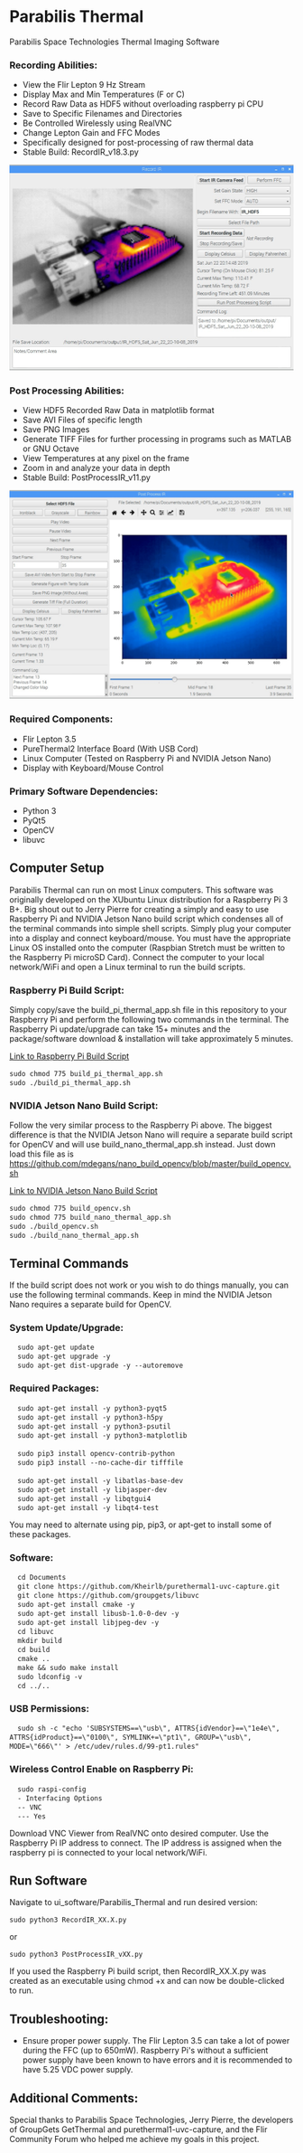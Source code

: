 # Parabilis Thermal
Parabilis Space Technologies Thermal Imaging Software

### Recording Abilities:
- View the Flir Lepton 9 Hz Stream
- Display Max and Min Temperatures (F or C)
- Record Raw Data as HDF5 without overloading raspberry pi CPU
- Save to Specific Filenames and Directories
- Be Controlled Wirelessly using RealVNC
- Change Lepton Gain and FFC Modes
- Specifically designed for post-processing of raw thermal data
- Stable Build: RecordIR_v18.3.py

![Record IR Screenshot](/images/RecordIR.jpg?raw=true)

### Post Processing Abilities:
- View HDF5 Recorded Raw Data in matplotlib format
- Save AVI Files of specific length
- Save PNG Images
- Generate TIFF Files for further processing in programs such as MATLAB or GNU Octave
- View Temperatures at any pixel on the frame
- Zoom in and analyze your data in depth
- Stable Build: PostProcessIR_v11.py

![Post Process IR Screenshot](/images/PostProcessIR.jpg?raw=true)

### Required Components:
- Flir Lepton 3.5
- PureThermal2 Interface Board (With USB Cord)
- Linux Computer (Tested on Raspberry Pi and NVIDIA Jetson Nano)
- Display with Keyboard/Mouse Control

### Primary Software Dependencies:
- Python 3
- PyQt5
- OpenCV
- libuvc

## Computer Setup
Parabilis Thermal can run on most Linux computers. This software was originally developed on the XUbuntu Linux distribution for a Raspberry Pi 3 B+. Big shout out to Jerry Pierre for creating a simply and easy to use Raspberry Pi and NVIDIA Jetson Nano build script which condenses all of the terminal commands into simple shell scripts. Simply plug your computer into a display and connect keyboard/mouse. You must have the appropriate Linux OS installed onto the computer (Raspbian Stretch must be written to the Raspberry Pi microSD Card). Connect the computer to your local network/WiFi and open a Linux terminal to run the build scripts.

### Raspberry Pi Build Script:
Simply copy/save the build_pi_thermal_app.sh file in this repository to your Raspberry Pi and perform the following two commands in the terminal. The Raspberry Pi update/upgrade can take 15+ minutes and the package/software download & installation will take approximately 5 minutes.

[Link to Raspberry Pi Build Script](build_pi_thermal_app.sh)

```
sudo chmod 775 build_pi_thermal_app.sh
sudo ./build_pi_thermal_app.sh
```

### NVIDIA Jetson Nano Build Script:
Follow the very similar process to the Raspberry Pi above. The biggest difference is that the NVIDIA Jetson Nano will require a separate build script for OpenCV and will use build_nano_thermal_app.sh instead. Just down load this file as is https://github.com/mdegans/nano_build_opencv/blob/master/build_opencv.sh

[Link to NVIDIA Jetson Nano Build Script](build_nano_thermal_app.sh)

```
sudo chmod 775 build_opencv.sh
sudo chmod 775 build_nano_thermal_app.sh
sudo ./build_opencv.sh
sudo ./build_nano_thermal_app.sh
```

## Terminal Commands
If the build script does not work or you wish to do things manually, you can use the following terminal commands. Keep in mind the NVIDIA Jetson Nano requires a separate build for OpenCV.

### System Update/Upgrade:
```
  sudo apt-get update
  sudo apt-get upgrade -y
  sudo apt-get dist-upgrade -y --autoremove
```
### Required Packages:
```
  sudo apt-get install -y python3-pyqt5
  sudo apt-get install -y python3-h5py
  sudo apt-get install -y python3-psutil
  sudo apt-get install -y python3-matplotlib

  sudo pip3 install opencv-contrib-python
  sudo pip3 install --no-cache-dir tifffile

  sudo apt-get install -y libatlas-base-dev
  sudo apt-get install -y libjasper-dev
  sudo apt-get install -y libqtgui4
  sudo apt-get install -y libqt4-test
```
You may need to alternate using pip, pip3, or apt-get to install some of these packages.

### Software:
```
  cd Documents
  git clone https://github.com/Kheirlb/purethermal1-uvc-capture.git
  git clone https://github.com/groupgets/libuvc
  sudo apt-get install cmake -y
  sudo apt-get install libusb-1.0-0-dev -y
  sudo apt-get install libjpeg-dev -y
  cd libuvc
  mkdir build
  cd build
  cmake ..
  make && sudo make install
  sudo ldconfig -v
  cd ../..
```
### USB Permissions:
```
  sudo sh -c "echo 'SUBSYSTEMS==\"usb\", ATTRS{idVendor}==\"1e4e\", ATTRS{idProduct}==\"0100\", SYMLINK+=\"pt1\", GROUP=\"usb\", MODE=\"666\"' > /etc/udev/rules.d/99-pt1.rules"
```
### Wireless Control Enable on Raspberry Pi:
```
  sudo raspi-config
  - Interfacing Options
  -- VNC
  --- Yes
```
Download VNC Viewer from RealVNC onto desired computer. Use the Raspberry Pi IP address to connect. The IP address is assigned when the raspberry pi is connected to your local network/WiFi.

## Run Software
Navigate to ui_software/Parabilis_Thermal and run desired version:
```
sudo python3 RecordIR_XX.X.py
```
or
```
sudo python3 PostProcessIR_vXX.py
```

If you used the Raspberry Pi build script, then RecordIR_XX.X.py was created as an executable using chmod +x and can now be double-clicked to run.

## Troubleshooting:
- Ensure proper power supply. The Flir Lepton 3.5 can take a lot of power during the FFC (up to 650mW). Raspberry Pi's without a sufficient power supply have been known to have errors and it is recommended to have 5.25 VDC power supply.

## Additional Comments:
Special thanks to Parabilis Space Technologies, Jerry Pierre, the developers of GroupGets GetThermal and purethermal1-uvc-capture, and the Flir Community Forum who helped me achieve my goals in this project.
